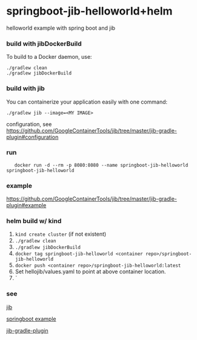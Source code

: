 # springboot-jib-helloworld+helm
helloworld example with spring boot and jib

### build with jibDockerBuild
To build to a Docker daemon, use:

    ./gradlew clean
    ./gradlew jibDockerBuild

### build with jib
You can containerize your application easily with one command:

    ./gradlew jib --image=<MY IMAGE>
    
configuration, see https://github.com/GoogleContainerTools/jib/tree/master/jib-gradle-plugin#configuration

### run

`    docker run -d --rm -p 8080:8080 --name springboot-jib-helloworld springboot-jib-helloworld
`
### example

https://github.com/GoogleContainerTools/jib/tree/master/jib-gradle-plugin#example

### helm build w/ kind
1) `kind create cluster` (if not existent)
2) `./gradlew clean`
3) `./gradlew jibDockerBuild`
4) `docker tag springboot-jib-helloworld <container repo>/springboot-jib-helloworld`
5) `docker push <container repo>/springboot-jib-helloworld:latest`
6) Set hellojib/values.yaml to point at above container location. 
7) 
    `
### see
[jib](https://github.com/GoogleContainerTools/jib)

[springboot example](https://github.com/GoogleContainerTools/jib/tree/master/examples/spring-boot)

[jib-gradle-plugin](https://github.com/GoogleContainerTools/jib/tree/master/jib-gradle-plugin)

